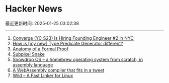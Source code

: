# Hacker News

最近更新时间: 2025-01-25 03:02:38

--- 
1. [Converge (YC S23) Is Hiring Founding Engineer #2 in NYC](https://jobs.gem.com/converge/am9icG9zdDreA6I3WJ4ZJ1Yx_WHS5zKP) 
2. [How is [my new] Type Predicate Generator different?](https://github.com/peter-leonov/type-predicate-generator/blob/main/compare.md) 
3. [Anatomy of a Formal Proof](https://www.ams.org/journals/notices/202502/noti3114/noti3114.html) 
4. [Subpixel Snake](https://www.youtube.com/watch?v=iDwganLjpW0) 
5. [Snowdrop OS – a homebrew operating system from scratch, in assembly language](http://sebastianmihai.com/snowdrop/) 
6. [A WebAssembly compiler that fits in a tweet](https://wasmgroundup.com/blog/wasm-compiler-in-a-tweet/) 
7. [Wild – A Fast Linker for Linux](https://github.com/davidlattimore/wild) 
